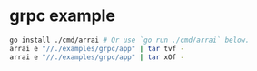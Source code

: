 # grpc example

```bash
go install ./cmd/arrai # Or use `go run ./cmd/arrai` below.
arrai e "//./examples/grpc/app" | tar tvf -
arrai e "//./examples/grpc/app" | tar xOf -
```
